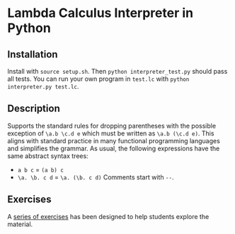 # Lambda Calculus Interpreter in Python

## Installation

Install with `source setup.sh`. Then `python interpreter_test.py` should pass all tests. You can run your own program in `test.lc` with `python interpreter.py test.lc`. 

## Description

Supports the standard rules for dropping parentheses with the possible exception of `\a.b \c.d e` which must be written as `\a.b (\c.d e)`. This aligns with standard practice in many functional programming languages and simplifies the grammar. As usual, the following expressions have the same abstract syntax trees:
  - `a b c` = `(a b) c`
  - `\a. \b. c d` = `\a. (\b. c d)`
Comments start with `--`.

## Exercises

A [series of exercises](https://hackmd.io/@alexhkurz/S1R1F6_1yx) has been designed to help students explore the material.

